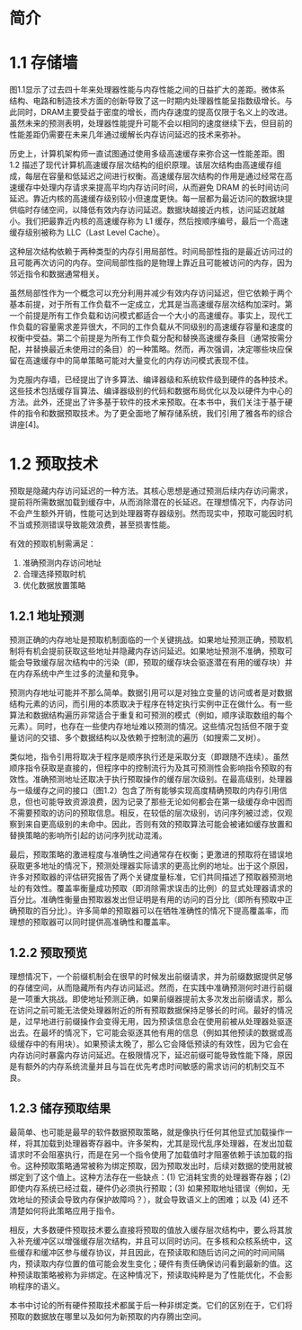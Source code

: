 #  简介

# 1.1 存储墙

图1.1显示了过去四十年来处理器性能与内存性能之间的日益扩大的差距。微体系结构、电路和制造技术方面的创新导致了这一时期内处理器性能呈指数级增长。与此同时，DRAM主要受益于密度的增长，而内存速度的提高仅限于名义上的改进。虽然未来的预测表明，处理器性能提升可能不会以相同的速度继续下去，但目前的性能差距仍需要在未来几年通过缓解长内存访问延迟的技术来弥补。

历史上，计算机架构师一直试图通过使用多级高速缓存来弥合这一性能差距。图 1.2 描述了现代计算机高速缓存层次结构的组织原理。该层次结构由高速缓存组成，每层在容量和低延迟之间进行权衡。高速缓存层次结构的作用是通过经常在高速缓存中处理内存请求来提高平均内存访问时间，从而避免 DRAM 的长时间访问延迟。靠近内核的高速缓存级别较小但速度更快。每一层都为最近访问的数据块提供临时存储空间，以降低有效内存访问延迟。数据块越接近内核，访问延迟就越小。我们把最靠近内核的高速缓存称为 L1 缓存，然后按顺序编号，最后一个高速缓存级别被称为 LLC（Last Level Cache）。

这种层次结构依赖于两种类型的内存引用局部性。时间局部性指的是最近访问过的且可能再次访问的内存。空间局部性指的是物理上靠近且可能被访问的内存，因为邻近指令和数据通常相关。

虽然局部性作为一个概念可以充分利用并减少有效内存访问延迟，但它依赖于两个基本前提，对于所有工作负载不一定成立，尤其是当高速缓存层次结构加深时。第一个前提是所有工作负载和访问模式都适合一个大小的高速缓存。事实上，现代工作负载的容量需求差异很大，不同的工作负载从不同级别的高速缓存容量和速度的权衡中受益。第二个前提是为所有工作负载分配和替换高速缓存条目（通常按需分配，并替换最近未使用过的条目）的一种策略。然而，再次强调，决定哪些块应保留在高速缓存中的简单策略可能对大量变化的内存访问模式表现不佳。

为克服内存墙，已经提出了许多算法、编译器级和系统软件级到硬件的各种技术。这些技术包括缓存盲算法、编译器级别的代码和数据布局优化以及以硬件为中心的方法。此外，还提出了许多基于软件的技术来预取。在本书中，我们关注于基于硬件的指令和数据预取技术。为了更全面地了解存储系统，我们引用了雅各布的综合讲座[4]。

# 1.2 预取技术

预取是隐藏内存访问延迟的一种方法。其核心思想是通过预测后续内存访问需求，提前将所需数据加载到缓存中，从而消除潜在的长延迟。在理想情况下，内存访问不会产生额外开销，性能可达到处理器寄存器级别。然而现实中，预取可能因时机不当或预测错误导致能效浪费，甚至损害性能。

有效的预取机制需满足：
1. 准确预测内存访问地址 
2. 合理选择预取时机  
3. 优化数据放置策略  

## 1.2.1 地址预测

预测正确的内存地址是预取机制面临的一个关键挑战。如果地址预测正确，预取机制将有机会提前获取这些地址并隐藏内存访问延迟。如果地址预测不准确，预取可能会导致缓存层次结构中的污染（即，预取的缓存块会驱逐潜在有用的缓存块）并在内存系统中产生过多的流量和竞争。

预测内存地址可能并不那么简单。数据引用可以是对独立变量的访问或者是对数据结构元素的访问，而引用的本质取决于程序在特定执行实例中正在做什么。有一些算法和数据结构遍历非常适合于重复和可预测的模式（例如，顺序读取数组的每个元素）。同时，也存在一些使内存地址难以预测的情况。这些情况包括但不限于变量访问的交错、多个数据结构以及依赖于控制流的遍历（如搜索二叉树）。

类似地，指令引用将取决于程序是顺序执行还是采取分支（即跟随不连续）。虽然顺序指令获取是直接的，但程序中的控制流行为及其可预测性会影响指令预取的有效性。准确预测地址还取决于执行预取操作的缓存层次级别。在最高级别，处理器与一级缓存之间的接口（图1.2）包含了所有能够实现高度精确预取的内存引用信息，但也可能导致资源浪费，因为记录了那些无论如何都会在第一级缓存命中因而不需要预取的访问的预取信息。相反，在较低的层次级别，访问序列被过滤，仅观察到来自更高级别的未命中。因此，否则有效的预取算法可能会被诸如缓存放置和替换策略的影响所引起的访问序列扰动混淆。

最后，预取策略的激进程度与准确性之间通常存在权衡；更激进的预取将在错误地获取更多地址的情况下，预测处理器实际请求的更高比例的地址。出于这个原因，许多对预取器的评估研究报告了两个关键度量标准，它们共同描述了预取器预测地址的有效性。覆盖率衡量成功预取（即消除需求误击的比例）的显式处理器请求的百分比。准确性衡量由预取器发出但证明是有用的访问的百分比（即所有预取中正确预取的百分比）。许多简单的预取器可以在牺牲准确性的情况下提高覆盖率，而理想的预取器可以同时提供高准确性和覆盖率。

## 1.2.2 预取预览

理想情况下，一个前缀机制会在很早的时候发出前缀请求，并为前缀数据提供足够的存储空间，从而隐藏所有内存访问延迟。然而，在实践中准确预测何时进行前缀是一项重大挑战。即使地址预测正确，如果前缀器提前太多次发出前缀请求，那么在访问之前可能无法使处理器附近的所有预取数据保持足够长的时间。最好的情况是，过早地进行前缀操作会变得无用，因为预读信息会在使用前被从处理器处驱逐出去。在最坏的情况下，它可能会驱逐其他有用的信息（例如其他预读的数据或高级缓存中的有用块）。如果预读太晚了，那么它会降低预读的有效性，因为它会在内存访问时暴露内存访问延迟。在极限情况下，延迟前缀可能导致性能下降，原因是有额外的内存系统流量并且与旨在优先考虑时间敏感的需求访问的机制交互不良。

## 1.2.3  储存预取结果

最简单、也可能是最早的软件数据预取策略，就是像执行任何其他显式加载操作一样，将其加载到处理器寄存器中。许多架构，尤其是现代乱序处理器，在发出加载请求时不会阻塞执行，而是在另一个指令使用了加载值时才阻塞依赖于该加载的指令。这种预取策略通常被称为绑定预取，因为预取发出时，后续对数据的使用就被绑定到了这个值上。这种方法存在一些缺点：(1) 它消耗宝贵的处理器寄存器；(2) 即使内存系统已经过载，硬件仍必须执行预取；(3) 如果预取地址错误（例如，无效地址的预读会导致内存保护故障吗？），就会导致语义上的困难；以及 (4) 还不清楚如何将此策略应用于指令。

相反，大多数硬件预取技术要么直接将预取的值放入缓存层次结构中，要么将其放入补充缓冲区以增强缓存层次结构，并且可以同时访问。在多核和众核系统中，这些缓存和缓冲区参与缓存协议，并且因此，在预读取和随后访问之间的时间间隔内，预读取内存位置的值可能会发生变化；硬件有责任确保访问看到最新的值。这种预读取策略被称为非绑定。在这种情况下，预读取纯粹是为了性能优化，不会影响程序的语义。

本书中讨论的所有硬件预取技术都属于后一种非绑定类。它们的区别在于，它们将预取的数据放在哪里以及如何为新预取的内存腾出空间。




